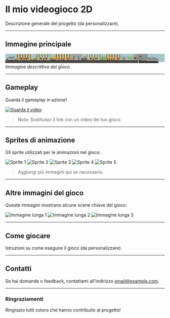 # Il mio videogioco 2D

Descrizione generale del progetto (da personalizzare).

---

## Immagine principale

![Immagine principale del gioco](Assets/sprite/sfondi%20e%20UI/mapOstiense.png)
_Immagine descrittiva del gioco._

---

## Gameplay

Guarda il gameplay in azione!

[![Guarda il video](https://img.youtube.com/vi/dQw4w9WgXcQ/0.jpg)](https://www.youtube.com/watch?v=dQw4w9WgXcQ)

> Nota: Sostituisci il link con un video del tuo gioco.

---

## Sprites di animazione

Gli sprite utilizzati per le animazioni nel gioco:

![Sprite 1](https://via.placeholder.com/100x100)
![Sprite 2](https://via.placeholder.com/100x100)
![Sprite 3](https://via.placeholder.com/100x100)
![Sprite 4](https://via.placeholder.com/100x100)
![Sprite 5](https://via.placeholder.com/100x100)

> Aggiungi più immagini qui se necessario.

---

## Altre immagini del gioco

Queste immagini mostrano alcune scene chiave del gioco:

![Immagine lunga 1](https://via.placeholder.com/800x600)
![Immagine lunga 2](https://via.placeholder.com/800x600)
![Immagine lunga 3](https://via.placeholder.com/800x600)

---

## Come giocare

Istruzioni su come eseguire il gioco (da personalizzare).

---

## Contatti

Se hai domande o feedback, contattami all'indirizzo [email@example.com](mailto:email@example.com).

---

### Ringraziamenti

Ringrazio tutti coloro che hanno contribuito al progetto!

